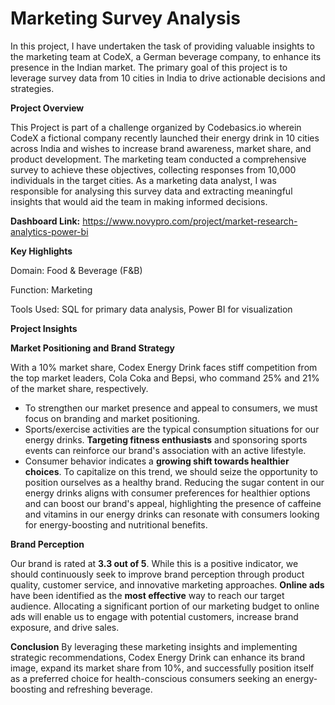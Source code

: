 # Marketing Survey Analysis

In this project, I have undertaken the task of providing valuable insights to the marketing team at CodeX, a German beverage company, to enhance its presence in the Indian market. The primary goal of this project is to leverage survey data from 10 cities in India to drive actionable decisions and strategies.

**Project Overview**

This Project is part of a challenge organized by Codebasics.io wherein CodeX a fictional company recently launched their energy drink in 10 cities across India and wishes to increase brand awareness, market share, and product development. The marketing team conducted a comprehensive survey to achieve these objectives, collecting responses from 10,000 individuals in the target cities. As a marketing data analyst, I was responsible for analysing this survey data and extracting meaningful insights that would aid the team in making informed decisions.

**Dashboard Link:**  https://www.novypro.com/project/market-research-analytics-power-bi

**Key Highlights**

Domain: Food & Beverage (F&B)

Function: Marketing

Tools Used: SQL for primary data analysis, Power BI for visualization

**Project Insights**

**Market Positioning and Brand Strategy**

With a 10% market share, Codex Energy Drink faces stiff competition from the top market leaders, Cola Coka and Bepsi, who command 25% and 21% of the market share, respectively. 
- To strengthen our market presence and appeal to consumers, we must focus on branding and market positioning.
- Sports/exercise activities are the typical consumption situations for our energy drinks. **Targeting fitness enthusiasts** and sponsoring sports events can reinforce our brand's association with an active lifestyle.
- Consumer behavior indicates a **growing shift towards healthier choices**. To capitalize on this trend, we should seize the opportunity to position ourselves as a healthy brand. Reducing the sugar content in our energy drinks aligns with consumer preferences for healthier options and can boost our brand's appeal, highlighting the presence of caffeine and vitamins in our energy drinks can resonate with consumers looking for energy-boosting and nutritional benefits.

**Brand Perception**

Our brand is rated at **3.3 out of 5**. While this is a positive indicator, we should continuously seek to improve brand perception through product quality, customer service, and innovative marketing approaches.
**Online ads** have been identified as the **most effective** way to reach our target audience. Allocating a significant portion of our marketing budget to online ads will enable us to engage with potential customers, increase brand exposure, and drive sales.


**Conclusion**
By leveraging these marketing insights and implementing strategic recommendations, Codex Energy Drink can enhance its brand image, expand its market share from 10%, and successfully position itself as a preferred choice for health-conscious consumers seeking an energy-boosting and refreshing beverage.
